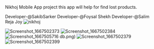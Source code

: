 Nikhoj Mobile App project this app will help for find lost products.

Developer-@SakibSarker Developer-@Foysal Shekh Developer-@Salim Reja Joy
![nikhoj](https://user-images.githubusercontent.com/95316668/199823962-0ad0a75e-5bf4-461d-8076-1ec25704b065.gif)



![Screenshot_1667502373](https://user-images.githubusercontent.com/95316668/199813064-0b547f29-c862-4b2c-aca1-16e00f51980b.png)
![Screenshot_1667502384](https://user-images.githubusercontent.com/95316668/199813087-c5b48a32-f3c8-447e-bbdb-0739ca1707db.png)
![Screenshot_1667505716](https://user-images.githubusercontent.com/95316668/199822645-eb038d7a-4033-4af0-a93d-1c5d5033f962.png)
db.png)
![Screenshot_1667502379](https://user-images.githubusercontent.com/95316668/199813094-f63a1f4a-e99a-4e39-8cc0-85c320fd70c4.png)
![Screenshot_1667502399](https://user-images.githubusercontent.com/95316668/199813100-ad1f35a4-4abb-4f33-b415-a1e899be5bd4.png)
